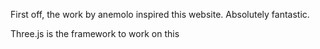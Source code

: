 First off, the work by anemolo inspired this website. Absolutely fantastic. 

Three.js is the framework to work on this